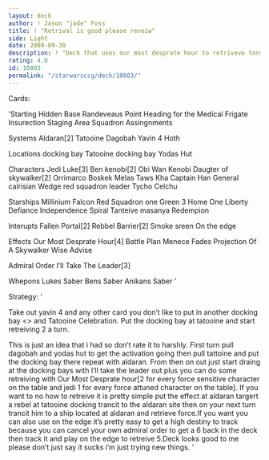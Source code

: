 ```yaml
---
layout: deck
author: ! Jason "jade" Foss
title: ! "Retrival is good please reveiw"
side: Light
date: 2000-09-30
description: ! "Deck that uses our most desprate hour to retriveve tons of force.And does damage by using i’ll take the leader to bump up your drains at the docking bays."
rating: 4.0
id: 10803
permalink: "/starwarsccg/deck/10803/"
---
```

Cards: 

'Starting
Hidden Base
Randeveaus Point
Heading for the Medical Frigate
Insurection
Staging Area
Squadron Assingnments

Systems
Aldaran[2]
Tatooine
Dagobah
Yavin 4
Hoth

Locations
 docking bay
Tatooine docking bay
Yodas Hut

Characters
Jedi Luke[3]
Ben kenobi[2]
Obi Wan Kenobi
Daugter of skywalker[2]
Orrimarco
Boskek
Melas
Taws Kha
Captain Han
General calrisian
Wedge red squadron leader
Tycho Celchu

Starships
Millinium Falcon
Red Squadron one
Green 3
Home One
Liberty
Defiance
Independence
Spiral
Tanteive
masanya
Redempion

Interupts
Fallen Portal[2]
Rebbel Barrier[2]
Smoke sreen
On the edge

Effects
Our Most Desprate Hour[4]
Battle Plan
Menece Fades
Projection Of A Skywalker
Wise Advise

Admiral Order
I’ll Take The Leader[3]

Whepons
Lukes Saber
Bens Saber
Anikans Saber
'

Strategy: '

Take out yavin 4 and any other card you don’t like to put in another docking bay <> and Tatooine Celebration. Put the docking bay at tatooine and start retreiving 2 a turn.






This is just an idea that i had so don’t rate it to harshly.
First turn pull dagobah and yodas hut to get the activation going then pull tattoine and put the docking bay there repeat with aldaran. From then on out just start draing at the docking bays with I’ll take the leader out plus you can do some retreiving with Our Most Desprate hour[2 for every force sensitive character on the table and jedi 1 for every force attuned character on the table].
   If you want to no how to retreive it is pretty simple put the effect at aldaran targert a rebel at tatooine docking trancit to the aldaran site then on your next turn trancit him to a ship located at aldaran and retrieve force.If you want you can also use on the edge it’s pretty easy to get a high destiny to track because you can cancel your own admiral order to get a 6 back in the deck then track it and play on the edge to retreive 5.Deck looks good to me please don’t just say it sucks i’m just trying new things.
'
